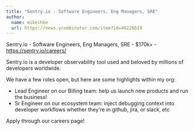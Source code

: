 ```yaml
---
title: "Sentry.io : Software Engineers, Eng Managers, SRE"
author:
  name: mikeihbe
  url: https://news.ycombinator.com/item?id=40226619
---
```

Sentry.io - Software Engineers, Eng Managers, SRE - $170k+ - <a href="https:&#x2F;&#x2F;sentry.io&#x2F;careers&#x2F;" rel="nofollow">https:&#x2F;&#x2F;sentry.io&#x2F;careers&#x2F;</a>

Sentry.io is a developer observability tool used and beloved by millions of developers worldwide.

We have a few roles open, but here are some highlights within my org:

* Lead Engineer on our Billing team: help us launch new products and run the business!
* Sr Engineer on our ecosystem team: inject debugging context into developer workflows whether they&#x27;re in github, jira, or slack, etc

Apply through our careers page!
